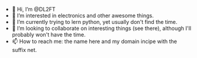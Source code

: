 - 👋 Hi, I’m @DL2FT
- 👀 I’m interested in electronics and other awesome things.
- 🌱 I’m currently trying to lern python, yet usually don't find the time.
- 💞️ I’m looking to collaborate on interesting things (see there), although I'll probably won't have the time.
- 📫 How to reach me: the name here and my domain incipe with the suffix net.

<!---
DL2FT/DL2FT is a ✨ special ✨ repository because its `README.md` (this file) appears on your GitHub profile.
You can click the Preview link to take a look at your changes.
--->
